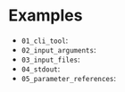# Examples

* `01_cli_tool`:
* `02_input_arguments`:
* `03_input_files`:
* `04_stdout`:
* `05_parameter_references`:
